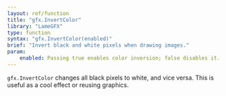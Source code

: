 ```yaml
---
layout: ref/function
title: "gfx.InvertColor"
library: "LameGFX"
type: function
syntax: "gfx.InvertColor(enabled)"
brief: "Invert black and white pixels when drawing images."
param:
    enabled: Passing true enables color inversion; false disables it.
---
```


`gfx.InvertColor` changes all black pixels to white, and vice versa. This is 
useful as a cool effect or reusing graphics.
